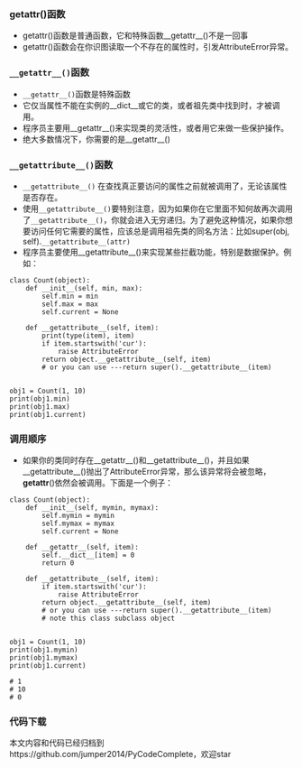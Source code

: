 ### getattr()函数
- getattr()函数是普通函数，它和特殊函数__getattr__()不是一回事
- getattr()函数会在你识图读取一个不存在的属性时，引发AttributeError异常。


### `__getattr__()`函数
- `__getattr__()`函数是特殊函数
- 它仅当属性不能在实例的__dict__或它的类，或者祖先类中找到时，才被调用。
- 程序员主要用__getattr__()来实现类的灵活性，或者用它来做一些保护操作。
- 绝大多数情况下，你需要的是__getattr__()


### `__getattribute__()`函数
- `__getattribute__()` 在查找真正要访问的属性之前就被调用了，无论该属性是否存在。
- 使用`__getattribute__()`要特别注意，因为如果你在它里面不知何故再次调用了`__getattribute__()`，你就会进入无穷递归。为了避免这种情况，如果你想要访问任何它需要的属性，应该总是调用祖先类的同名方法：比如super(obj, self).`__getattribute__(attr)`
- 程序员主要使用__getattribute__()来实现某些拦截功能，特别是数据保护。例如：
```
class Count(object):
    def __init__(self, min, max):
        self.min = min
        self.max = max
        self.current = None

    def __getattribute__(self, item):
        print(type(item), item)
        if item.startswith('cur'):
            raise AttributeError
        return object.__getattribute__(self, item)
        # or you can use ---return super().__getattribute__(item)


obj1 = Count(1, 10)
print(obj1.min)
print(obj1.max)
print(obj1.current)
```

### 调用顺序
- 如果你的类同时存在__getattr__()和__getattribute__()，并且如果__getattribute__()抛出了AttributeError异常，那么该异常将会被忽略，__getattr__()依然会被调用。下面是一个例子：
```
class Count(object):
    def __init__(self, mymin, mymax):
        self.mymin = mymin
        self.mymax = mymax
        self.current = None

    def __getattr__(self, item):
        self.__dict__[item] = 0
        return 0

    def __getattribute__(self, item):
        if item.startswith('cur'):
            raise AttributeError
        return object.__getattribute__(self, item)
        # or you can use ---return super().__getattribute__(item)
        # note this class subclass object


obj1 = Count(1, 10)
print(obj1.mymin)
print(obj1.mymax)
print(obj1.current)

# 1
# 10
# 0
```

### 代码下载
本文内容和代码已经归档到https://github.com/jumper2014/PyCodeComplete，欢迎star

